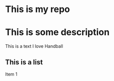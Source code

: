 # This is my repo 
# This is some description

This is a text
I love Handball
## This is a list
Item 1